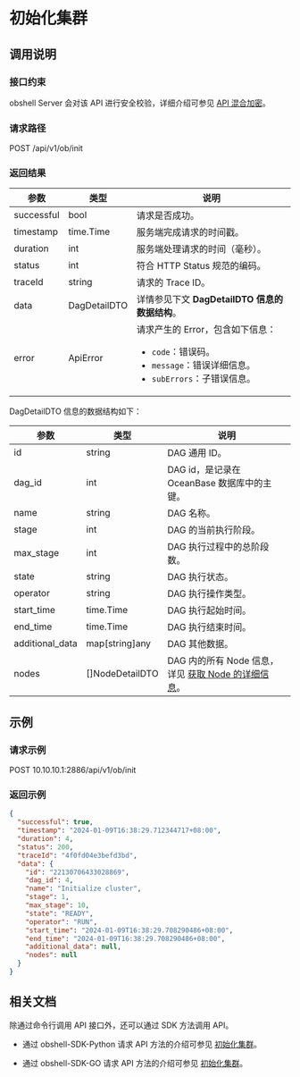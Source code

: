 # 初始化集群

## 调用说明

### 接口约束

obshell Server 会对该 API 进行安全校验，详细介绍可参见 [API 混合加密](200.api-hybrid-encryption.md)。

### 请求路径

POST /api/v1/ob/init

### 返回结果

| 参数 | 类型 | 说明 |
| --- | --- | --- |
| successful | bool | 请求是否成功。 |
| timestamp | time.Time | 服务端完成请求的时间戳。 |
| duration | int | 服务端处理请求的时间（毫秒）。 |
| status | int | 符合 HTTP Status 规范的编码。 |
| traceId | string | 请求的 Trace ID。 |
| data | DagDetailDTO | 详情参见下文 **DagDetailDTO 信息的数据结构**。 |
| error | ApiError | 请求产生的 Error，包含如下信息：<ul><li>`code`：错误码。</li><li>`message`：错误详细信息。</li><li>`subErrors`：子错误信息。</li></ul> |

DagDetailDTO 信息的数据结构如下：

| 参数 | 类型 | 说明 |
| --- | --- | --- |
| id | string | DAG 通用 ID。 |
| dag_id | int | DAG id，是记录在 OceanBase 数据库中的主键。 |
| name | string | DAG 名称。 |
| stage | int | DAG 的当前执行阶段。 |
| max_stage | int | DAG 执行过程中的总阶段数。 |
| state | string | DAG 执行状态。 |
| operator | string | DAG 执行操作类型。 |
| start_time | time.Time | DAG 执行起始时间。 |
| end_time | time.Time | DAG 执行结束时间。 |
| additional_data | map[string]any | DAG 其他数据。 |
| nodes | []NodeDetailDTO | DAG 内的所有 Node 信息，详见 [获取 Node 的详细信息](2100.get-node-detail.md)。 |

## 示例

### 请求示例

POST 10.10.10.1:2886/api/v1/ob/init

### 返回示例

```json
{
  "successful": true,
  "timestamp": "2024-01-09T16:38:29.712344717+08:00",
  "duration": 4,
  "status": 200,
  "traceId": "4f0fd04e3befd3bd",
  "data": {
    "id": "22130706433028869",
    "dag_id": 4,
    "name": "Initialize cluster",
    "stage": 1,
    "max_stage": 10,
    "state": "READY",
    "operator": "RUN",
    "start_time": "2024-01-09T16:38:29.708290486+08:00",
    "end_time": "2024-01-09T16:38:29.708290486+08:00",
    "additional_data": null,
    "nodes": null
  }
}
```

## 相关文档

除通过命令行调用 API 接口外，还可以通过 SDK 方法调用 API。

* 通过 obshell-SDK-Python 请求 API 方法的介绍可参见 [初始化集群](../500.obshell-sdk-reference/100.python/600.init-cluster-of-python.md)。

* 通过 obshell-SDK-GO 请求 API 方法的介绍可参见 [初始化集群](../500.obshell-sdk-reference/200.go/600.init-cluster-of-go.md)。
